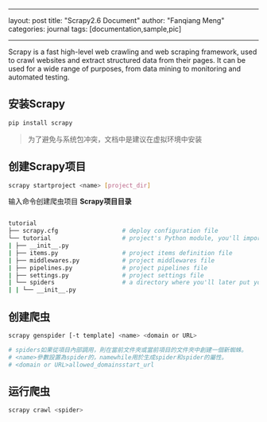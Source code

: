 <!--
 * @Author: g05047
 * @Date: 2022-09-02 17:24:59
 * @LastEditors: g05047
 * @LastEditTime: 2022-09-02 23:23:33
 * @Description: file content
-->
---
layout: post
title: "Scrapy2.6 Document"
author: "Fanqiang Meng"
categories: journal
tags: [documentation,sample,pic]

---
Scrapy is a fast high-level web crawling and web scraping framework, used to crawl websites and extract structured data from their pages. It can be used for a wide range of purposes, from data mining to monitoring and automated testing.

## 安装Scrapy
```bash
pip install scrapy
```
> 为了避免与系统包冲突，文档中是建议在虚拟环境中安装

## 创建Scrapy项目
```bash
scrapy startproject <name> [project_dir]
```
输入命令创建爬虫项目
**Scrapy项目目录**

```bash

tutorial
├── scrapy.cfg                  # deploy configuration file
└── tutorial                    # project's Python module, you'll import your code from here
| ├── __init__.py               
| ├── items.py                  # project items definition file
| ├── middlewares.py            # project middlewares file
| ├── pipelines.py              # project pipelines file
| ├── settings.py               # project settings file
| └── spiders                   # a directory where you'll later put your spidersdeploy configuration file
| | └── __init__.py            

```


## 创建爬虫
```bash
scrapy genspider [-t template] <name> <domain or URL>

# spiders如果從項目內部調用，則在當前文件夾或當前項目的文件夾中創建一個新蜘蛛。
# <name>參數設置為spider的，namewhile用於生成spider和spider的屬性。
# <domain or URL>allowed_domainsstart_url
```

## 运行爬虫
```bash
scrapy crawl <spider>
```
